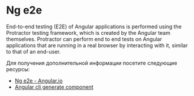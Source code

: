 # Ng e2e

End-to-end testing (E2E) of Angular applications is performed using the Protractor testing framework, which is created by the Angular team themselves. Protractor can perform end to end tests on Angular applications that are running in a real browser by interacting with it, similar to that of an end-user.

Для получения дополнительной информации посетите следующие ресурсы:

- [Ng e2e - Angular.io](https://angular.io/cli/e2e)
- [Angular cli generate component](https://www.youtube.com/watch?v=3vFnhzEGfew)
